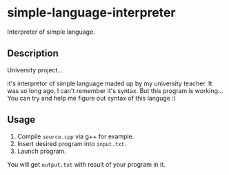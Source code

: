 # simple-language-interpreter
Interpreter of simple language.

## Description
University project...

it's interpretor of simple language maded up by my university teacher.
It was so long ago, I can't remember it's syntax.
But this program is working...
You can try and help me figure out syntax of this languge :)

## Usage
1. Compile `source.cpp` via g++ for example.
2. Insert desired program into `input.txt`.
3. Launch program.

You will get `output.txt` with result of your program in it.
